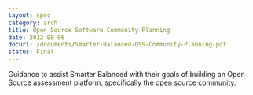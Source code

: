 ```yaml
---
layout: spec
category: arch
title: Open Source Software Community Planning
date: 2012-08-06
docurl: /documents/Smarter-Balanced-OSS-Community-Planning.pdf
status: Final
---
```

Guidance to assist Smarter Balanced with their goals of building an Open Source assessment platform, specifically the open source community.
